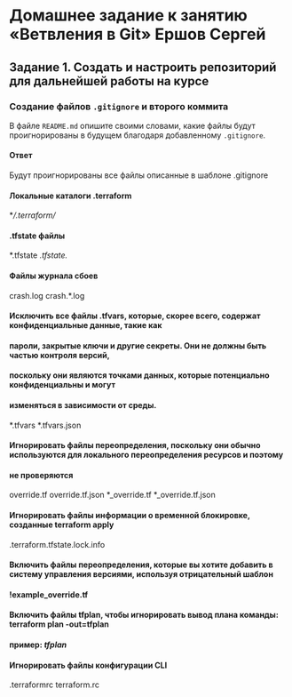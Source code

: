 # Домашнее задание к занятию «Ветвления в Git» Ершов Сергей


###


## Задание 1. Создать и настроить репозиторий для дальнейшей работы на курсе

### Создание файлов `.gitignore` и второго коммита


В файле `README.md` опишите своими словами, какие файлы будут проигнорированы в будущем благодаря добавленному `.gitignore`.


#### Ответ


Будут проигнорированы все файлы описанные в шаблоне .gitignore


#### Локальные каталоги .terraform
**/.terraform/*

#### .tfstate файлы
*.tfstate
*.tfstate.*

#### Файлы журнала сбоев
crash.log
crash.*.log


#### Исключить все файлы .tfvars, которые, скорее всего, содержат конфиденциальные данные, такие как
#### пароли, закрытые ключи и другие секреты. Они не должны быть частью контроля версий,
#### поскольку они являются точками данных, которые потенциально конфиденциальны и могут
####  изменяться в зависимости от среды.
*.tfvars
*.tfvars.json

#### Игнорировать файлы переопределения, поскольку они обычно используются для локального переопределения ресурсов и поэтому
#### не проверяются
override.tf
override.tf.json
*_override.tf
*_override.tf.json

#### Игнорировать файлы информации о временной блокировке, созданные terraform apply
.terraform.tfstate.lock.info

#### Включить файлы переопределения, которые вы хотите добавить в систему управления версиями, используя отрицательный шаблон
#### !example_override.tf

#### Включить файлы tfplan, чтобы игнорировать вывод плана команды: terraform plan -out=tfplan
#### пример: *tfplan*

#### Игнорировать файлы конфигурации CLI
.terraformrc
terraform.rc
